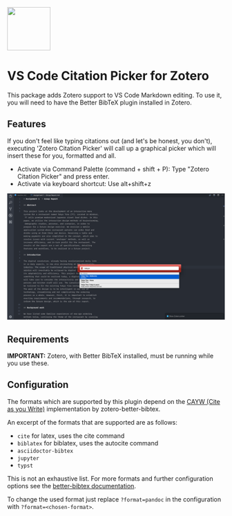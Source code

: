 <a href="https://marketplace.visualstudio.com/items?itemName=mblode.zotero">
  <img src="https://github.com/mblode/vscode-zotero/blob/master/images/icon.png?raw=true" alt="" width=100 height=100>
</a>

# VS Code Citation Picker for Zotero

This package adds Zotero support to VS Code Markdown editing. To use it, you will need to have the Better BibTeX plugin installed in Zotero.

## Features

If you don't feel like typing citations out (and let's be honest, you don't), executing 'Zotero Citation Picker' will call up a graphical picker which will insert these for you, formatted and all.

- Activate via Command Palette (command + shift + P): Type "Zotero Citation Picker" and press enter.
- Activate via keyboard shortcut: Use alt+shift+z

![Screenshot](images/screenshot.png)

## Requirements

**IMPORTANT:** Zotero, with Better BibTeX installed, must be running while you use these.

## Configuration
The formats which are supported by this plugin depend on the [CAYW (Cite as you Write)](https://retorque.re/zotero-better-bibtex/citing/cayw/index.html) implementation by zotero-better-bibtex.

An excerpt of the formats that are supported are as follows:
- `cite` for latex, uses the cite command
- `biblatex` for biblatex, uses the autocite command
- `asciidoctor-bibtex`
- `jupyter`
- `typst`

This is not an exhaustive list. For more formats and further configuration options see the [better-bibtex documentation](https://retorque.re/zotero-better-bibtex/citing/cayw/index.html#diy).

To change the used format just replace `?format=pandoc` in the configuration with `?format=<chosen-format>`.
